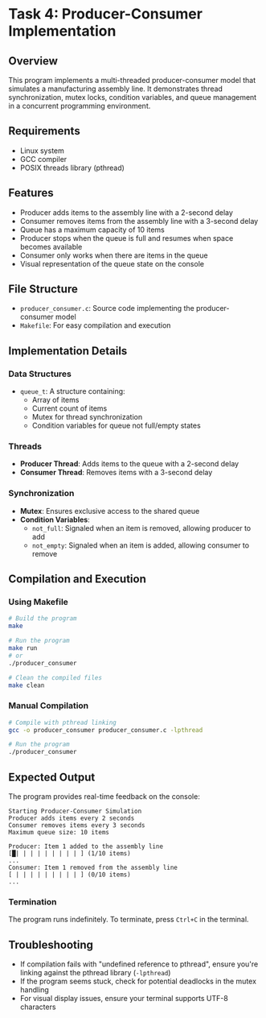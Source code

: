 # Task 4: Producer-Consumer Implementation

## Overview

This program implements a multi-threaded producer-consumer model that simulates a manufacturing assembly line. It demonstrates thread synchronization, mutex locks, condition variables, and queue management in a concurrent programming environment.

## Requirements

- Linux system
- GCC compiler
- POSIX threads library (pthread)

## Features

- Producer adds items to the assembly line with a 2-second delay
- Consumer removes items from the assembly line with a 3-second delay
- Queue has a maximum capacity of 10 items
- Producer stops when the queue is full and resumes when space becomes available
- Consumer only works when there are items in the queue
- Visual representation of the queue state on the console

## File Structure

- `producer_consumer.c`: Source code implementing the producer-consumer model
- `Makefile`: For easy compilation and execution

## Implementation Details

### Data Structures

- `queue_t`: A structure containing:
  - Array of items
  - Current count of items
  - Mutex for thread synchronization
  - Condition variables for queue not full/empty states

### Threads

- **Producer Thread**: Adds items to the queue with a 2-second delay
- **Consumer Thread**: Removes items with a 3-second delay

### Synchronization

- **Mutex**: Ensures exclusive access to the shared queue
- **Condition Variables**:
  - `not_full`: Signaled when an item is removed, allowing producer to add
  - `not_empty`: Signaled when an item is added, allowing consumer to remove

## Compilation and Execution

### Using Makefile

```bash
# Build the program
make

# Run the program
make run
# or
./producer_consumer

# Clean the compiled files
make clean
```

### Manual Compilation

```bash
# Compile with pthread linking
gcc -o producer_consumer producer_consumer.c -lpthread

# Run the program
./producer_consumer
```

## Expected Output

The program provides real-time feedback on the console:

```
Starting Producer-Consumer Simulation
Producer adds items every 2 seconds
Consumer removes items every 3 seconds
Maximum queue size: 10 items

Producer: Item 1 added to the assembly line
[█| | | | | | | | | ] (1/10 items)
...
Consumer: Item 1 removed from the assembly line
[ | | | | | | | | | ] (0/10 items)
...
```

### Termination

The program runs indefinitely. To terminate, press `Ctrl+C` in the terminal.

## Troubleshooting

- If compilation fails with "undefined reference to pthread", ensure you're linking against the pthread library (`-lpthread`)
- If the program seems stuck, check for potential deadlocks in the mutex handling
- For visual display issues, ensure your terminal supports UTF-8 characters